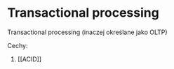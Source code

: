 # Transactional processing
Transactional processing (inaczej określane jako OLTP)
 
Cechy:
1. [[ACID]]
